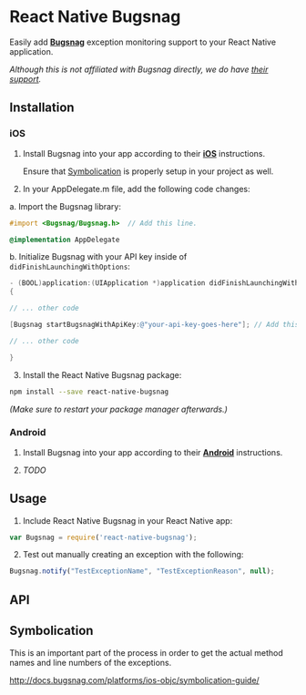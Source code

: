 # React Native Bugsnag

Easily add **[Bugsnag](https://bugsnag.com/)** exception monitoring support to your React Native application.

_Although this is not affiliated with Bugsnag directly, we do have [their support](https://twitter.com/bugsnag/status/749027008085045252)._

## Installation

### iOS

1. Install Bugsnag into your app according to their **[iOS][ios-installation]** instructions.

   Ensure that [Symbolication](#symbolication) is properly setup in your project as well.

2. In your AppDelegate.m file, add the following code changes:

  a. Import the Bugsnag library:

  ```objective-c
  #import <Bugsnag/Bugsnag.h>  // Add this line.

  @implementation AppDelegate
  ```

  b. Initialize Bugsnag with your API key inside of `didFinishLaunchingWithOptions`:

  ```objective-c
  - (BOOL)application:(UIApplication *)application didFinishLaunchingWithOptions:(NSDictionary *)launchOptions
{

  // ... other code

  [Bugsnag startBugsnagWithApiKey:@"your-api-key-goes-here"]; // Add this line.

  // ... other code

  }
  ```

3. Install the React Native Bugsnag package:

  ```bash
  npm install --save react-native-bugsnag
  ```

  _(Make sure to restart your package manager afterwards.)_


### Android

1. Install Bugsnag into your app according to their **[Android][android-installation]** instructions.

2. _TODO_


## Usage

1. Include React Native Bugsnag in your React Native app:

  ```js
  var Bugsnag = require('react-native-bugsnag');
  ```

2. Test out manually creating an exception with the following:

  ```js
  Bugsnag.notify("TestExceptionName", "TestExceptionReason", null);
  ```


## API

<!-- | method | parameters (body) | Description | Returns|
|---------------|-------------------------------------------------|--------------------------------------------------------------|-----|
| **setIdentifier** | {`userId`:string, `userEmail`: string, `userFullname`: string} |  This function sets the id of the user that we will be logging.| Promise | -->



## Symbolication

This is an important part of the process in order to get the actual method names and line numbers of the exceptions.

http://docs.bugsnag.com/platforms/ios-objc/symbolication-guide/

[android-installation]: http://docs.bugsnag.com/platforms/android/#installation
[ios-installation]:     http://docs.bugsnag.com/platforms/ios-objc/#installation
